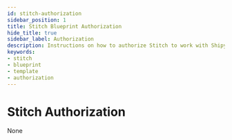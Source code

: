 ```yaml
---
id: stitch-authorization
sidebar_position: 1
title: Stitch Blueprint Authorization
hide_title: true
sidebar_label: Authorization
description: Instructions on how to authorize Stitch to work with Shipyard's low-code Stitch templates.
keywords:
- stitch
- blueprint
- template
- authorization
---
```


# Stitch Authorization
None
